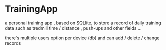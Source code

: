 # TrainingApp

a personal training app , based on SQLlite, 
to store a record of daily training data
such as tredmill time / distance , push-ups
and other fields ... 

there's multiple users option per device (db)
and can add / delete / change records
